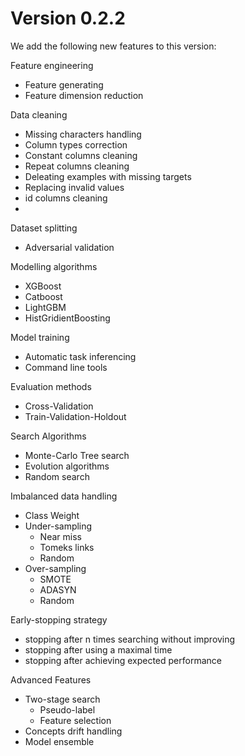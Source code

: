 Version 0.2.2
=====================

We add the following new features to this version:

Feature engineering
  - Feature generating
  - Feature dimension reduction

Data cleaning
  - Missing characters handling
  - Column types correction
  - Constant columns cleaning
  - Repeat columns cleaning
  - Deleating examples with missing targets
  - Replacing invalid values
  - id columns cleaning
  - 

Dataset splitting
  - Adversarial validation

Modelling algorithms
  - XGBoost
  - Catboost
  - LightGBM
  - HistGridientBoosting

Model training
  - Automatic task inferencing
  - Command line tools

Evaluation methods
  - Cross-Validation
  - Train-Validation-Holdout

Search Algorithms
  - Monte-Carlo Tree search
  - Evolution algorithms
  - Random search

Imbalanced data handling
  - Class Weight
  - Under-sampling
    - Near miss
    - Tomeks links
    - Random
  - Over-sampling
    - SMOTE
    - ADASYN
    - Random

Early-stopping strategy
  - stopping after n times searching without improving
  - stopping after using a maximal time
  - stopping after achieving expected performance

Advanced Features
  - Two-stage search
    * Pseudo-label
    * Feature selection
  - Concepts drift handling
  - Model ensemble
